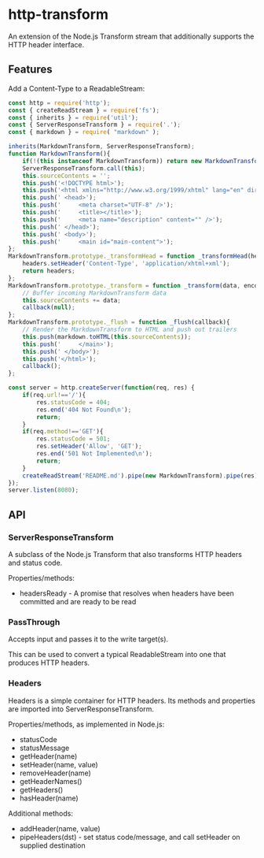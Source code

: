 # http-transform

An extension of the Node.js Transform stream that additionally supports the HTTP header interface.


## Features

Add a Content-Type to a ReadableStream:

```javascript
const http = require('http');
const { createReadStream } = require('fs');
const { inherits } = require('util');
const { ServerResponseTransform } = require('.');
const { markdown } = require( "markdown" );

inherits(MarkdownTransform, ServerResponseTransform);
function MarkdownTransform(){
	if(!(this instanceof MarkdownTransform)) return new MarkdownTransform();
	ServerResponseTransform.call(this);
	this.sourceContents = '';
	this.push('<!DOCTYPE html>');
	this.push('<html xmlns="http://www.w3.org/1999/xhtml" lang="en" dir="ltr">');
	this.push('	<head>');
	this.push('		<meta charset="UTF-8" />');
	this.push('		<title></title>');
	this.push('		<meta name="description" content="" />');
	this.push('	</head>');
	this.push('	<body>');
	this.push('		<main id="main-content">');
};
MarkdownTransform.prototype._transformHead = function _transformHead(headers){
	headers.setHeader('Content-Type', 'application/xhtml+xml');
	return headers;
};
MarkdownTransform.prototype._transform = function _transform(data, encoding, callback){
	// Buffer incoming MarkdownTransform data
	this.sourceContents += data;
	callback(null);
};
MarkdownTransform.prototype._flush = function _flush(callback){
	// Render the MarkdownTransform to HTML and push out trailers
	this.push(markdown.toHTML(this.sourceContents));
	this.push('		</main>');
	this.push('	</body>');
	this.push('</html>');
	callback();
};

const server = http.createServer(function(req, res) {
	if(req.url!=='/'){
		res.statusCode = 404;
		res.end('404 Not Found\n');
		return;
	}
	if(req.method!=='GET'){
		res.statusCode = 501;
		res.setHeader('Allow', 'GET');
		res.end('501 Not Implemented\n');
		return;
	}
	createReadStream('README.md').pipe(new MarkdownTransform).pipe(res);
});
server.listen(8080);
```

## API

### ServerResponseTransform

A subclass of the Node.js Transform that also transforms HTTP headers and status code.

Properties/methods:

* headersReady - A promise that resolves when headers have been committed and are ready to be read

### PassThrough

Accepts input and passes it to the write target(s).

This can be used to convert a typical ReadableStream into one that produces HTTP headers.

### Headers

Headers is a simple container for HTTP headers. Its methods and properties are imported into ServerResponseTransform.

Properties/methods, as implemented in Node.js:

* statusCode
* statusMessage
* getHeader(name)
* setHeader(name, value)
* removeHeader(name)
* getHeaderNames()
* getHeaders()
* hasHeader(name)

Additional methods:

* addHeader(name, value)
* pipeHeaders(dst) - set status code/message, and call setHeader on supplied destination
